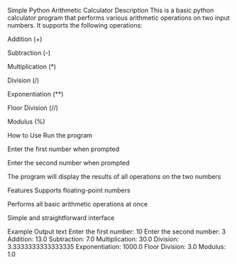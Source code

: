 Simple Python Arithmetic Calculator
Description
This is a basic python calculator program that performs various arithmetic operations on two input numbers. It supports the following operations:

Addition (+)

Subtraction (-)

Multiplication (*)

Division (/)

Exponentiation (**)

Floor Division (//)

Modulus (%)

How to Use
Run the program

Enter the first number when prompted

Enter the second number when prompted

The program will display the results of all operations on the two numbers

Features
Supports floating-point numbers

Performs all basic arithmetic operations at once

Simple and straightforward interface

Example Output
text
Enter the first number: 10
Enter the second number: 3
Addition: 13.0
Subtraction: 7.0
Multiplication: 30.0
Division: 3.3333333333333335
Exponentiation: 1000.0
Floor Division: 3.0
Modulus: 1.0
